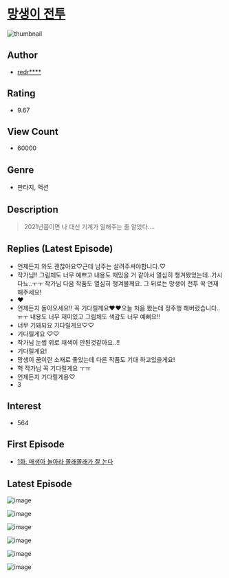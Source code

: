 # [망생이 전투](https://comic.naver.com/bestChallenge/list?titleId=757796)
![thumbnail](https://image-comic.pstatic.net/user_contents_data/challenge_comic/2020/12/25/339134/thumbnail_202x164e4d1bbd4_2676_4ad2_9ef0_4f1b35fd704d_00003290.JPEG)

## Author
- [redr****](https://comic.naver.com/artistTitle?id=339134)

## Rating
- 9.67

## View Count
- 60000

## Genre
- 판타지, 액션

## Description
> 2021년쯤이면 나 대신 기계가 일해주는 줄 알았다....

## Replies (Latest Episode)
- 언제든지 와도 괜찮아요♡근데 남주는 살려주셔야합니다.♡
- 작가님!! 그림체도 너무 예쁘고 내용도 재밌을 거 같아서 열심히 챙겨봤었는데..가시다뇨..ㅜㅜ 작가님 다음 작품도 열심히 챙겨볼께요. 그 뒤로는 망생이 전투 꼭 연재해주세요!
- ♥
- 언제든지 돌아오세요!! 꼭 기다릴께요❤❤오늘 처음 봤는데 정주행 해버렸습니다..ㅠㅜ 내용도 너무 재미있고 그림체도 색감도 너무 예뻐요!!
- 너무 기돼되요 기다릴게요♡♡
- 기다릴게요 ♡♡
- 작가님 눈썹 위로 채색이 안된것같아요..!!
- 기다릴게요!
- 망생이 꿈이란 소재로 좋았는데 다른 작품도 기대 하고있을게요!
- 헉 작가님 꼭 기다릴게요 ㅜㅠ
- 언제든지 기다릴게용♡
- 3

## Interest
- 564

## First Episode
- [1화. 매생아 놀아라 쫄래쫄래가 잘 논다](https://comic.naver.com/bestChallenge/detail?titleId=757796&no=1)

## Latest Episode
![image](https://image-comic.pstatic.net/user_contents_data/challenge_comic/2021/01/07/339134/upload_7291663354877732153.jpeg)

![image](https://image-comic.pstatic.net/user_contents_data/challenge_comic/2021/01/07/339134/upload_7075265202860942434.jpeg)

![image](https://image-comic.pstatic.net/user_contents_data/challenge_comic/2021/01/07/339134/upload_7018352484655706209.jpeg)

![image](https://image-comic.pstatic.net/user_contents_data/challenge_comic/2021/01/07/339134/upload_3703421464871527474.jpeg)

![image](https://image-comic.pstatic.net/user_contents_data/challenge_comic/2021/01/07/339134/upload_7233962114932554081.jpeg)

![image](https://image-comic.pstatic.net/user_contents_data/challenge_comic/2021/01/07/339134/upload_3832670177736615268.jpeg)
